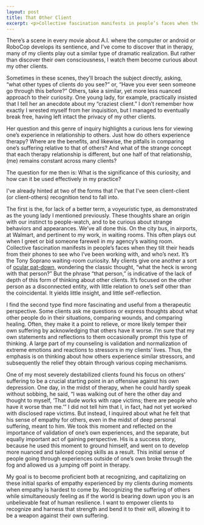 ```yaml
---
layout: post
title: That Other Client
excerpt: <p>Collective fascination manifests in people’s faces when they tilt their heads from their phones to see who I’ve been working with, and who’s next. It’s the Tony Soprano waiting-room curiosity.</p>
---
```


There’s a scene in every movie about A.I. where the computer or android or RoboCop develops its sentience, and I’ve come to discover that in therapy, many of my clients play out a similar type of dramatic realization. But rather than discover their own consciousness, I watch them become curious about my other clients.

Sometimes in these scenes, they’ll broach the subject directly, asking, “what other types of clients do you see?” or, “Have you ever seen someone go through this before?” Others, take a similar, yet more less nuanced approach to their curiosity. One young lady, for example, practically insisted that I tell her an anecdote about my “craziest client.” I don’t remember how exactly I wrested myself from her inquisition, but I managed to eventually break free, having left intact the privacy of my other clients.

Her question and this genre of inquiry highlights a curious lens for viewing one’s experience in relationship to others. Just how do others experience therapy? Where are the benefits, and likewise, the pitfalls in comparing one’s suffering relative to that of others? And what of the strange concept that each therapy relationship is different, but one half of that relationship, (me) remains constant across many clients?

The question for me then is: What is the significance of this curiosity, and how can it be used effectively in my practice?

I've already hinted at two of the forms that I've that I’ve seen client-client (or client-others) recognition tend to fall into.

The first is the, for lack of a better term, a voyeuristic type, as demonstrated as the young lady I mentioned previously. These thoughts share an origin with our instinct to people-watch, and to be curious about strange behaviors and appearances. We’ve all done this. On the city bus, in airports, at Walmart, and pertinent to my work, in waiting rooms. This often plays out when I greet or bid someone farewell in my agency’s waiting room. Collective fascination manifests in people’s faces when they tilt their heads from their phones to see who I’ve been working with, and who’s next. It’s the Tony Soprano waiting-room curiosity. My clients give one another a sort of <a href="https://www.youtube.com/watch?v=9nuLZ929QiA" target="blank">ocular pat-down,</a> wondering the classic thought, “what the heck is wrong with that person?” But the phrase “that person,” is indicative of the lack of depth of this form of thinking about other clients. It’s focused on the other person as a disconnected entity, with little relation to one’s self other than the coincidental. It yields little insight, and little self-reflection.

I find the second type find more fascinating and useful from a therapeutic perspective. Some clients ask me questions or express thoughts about what other people do in their situations, comparing wounds, and comparing healing. Often, they make it a point to relieve, or more likely temper their own suffering by acknowledging that others have it worse. I’m sure that my own statements and reflections to them occasionally prompt this type of thinking. A large part of my counseling is validation and normalization of extreme emotions and reactions to stressors in my clients’ lives. Thus, the emphasis is on thinking about how others experience similar stressors, and subsequently the relief they obtain through various coping mechanisms.

One of my most severely destabilized clients found his focus on others’ suffering to be a crucial starting point in an offensive against his own depression. One day, in the midst of therapy, when he could hardly speak without sobbing, he said, “I was walking out of here the other day and thought to myself, ‘That dude works with rape victims; there are people who have it worse than me.’” I did not tell him that I, in fact, had not yet worked with disclosed rape victims. But instead, I inquired about what he felt that his sense of empathy for others, even in the midst of deep personal suffering, meant to him. We took this moment and reflected on the importance of validation of one’s own experiences, and the separate, but equally important act of gaining perspective. His is a success story, because he used this moment to ground himself, and went on to develop more nuanced and tailored coping skills as a result. This initial sense of people going through experiences outside of one’s own broke through the fog and allowed us a jumping off point in therapy.

My goal is to become proficient both at recognizing, and capitalizing on these initial sparks of empathy experienced by my clients during moments when empathy is hardest to come by. Recognizing the suffering of others while simultaneously feeling as if the world is bearing down upon you is an unbelievable feat of human resilience. I want to empower clients to recognize and harness that strength and bend it to their will, allowing it to be a weapon against their own suffering.
